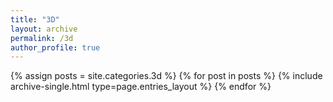 ```yaml
---
title: "3D"
layout: archive
permalink: /3d
author_profile: true
---
```


{% assign posts = site.categories.3d %}
{% for post in posts %} {% include archive-single.html type=page.entries_layout %} {% endfor %}
